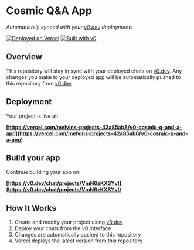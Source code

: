 # Cosmic Q&A App

*Automatically synced with your [v0.dev](https://v0.dev) deployments*

[![Deployed on Vercel](https://img.shields.io/badge/Deployed%20on-Vercel-black?style=for-the-badge&logo=vercel)](https://vercel.com/melvins-projects-42a85ab8/v0-cosmic-q-and-a-app)
[![Built with v0](https://img.shields.io/badge/Built%20with-v0.dev-black?style=for-the-badge)](https://v0.dev/chat/projects/VmN6zKXSYvI)

## Overview

This repository will stay in sync with your deployed chats on [v0.dev](https://v0.dev).
Any changes you make to your deployed app will be automatically pushed to this repository from [v0.dev](https://v0.dev).

## Deployment

Your project is live at:

**[https://vercel.com/melvins-projects-42a85ab8/v0-cosmic-q-and-a-app](https://vercel.com/melvins-projects-42a85ab8/v0-cosmic-q-and-a-app)**

## Build your app

Continue building your app on:

**[https://v0.dev/chat/projects/VmN6zKXSYvI](https://v0.dev/chat/projects/VmN6zKXSYvI)**

## How It Works

1. Create and modify your project using [v0.dev](https://v0.dev)
2. Deploy your chats from the v0 interface
3. Changes are automatically pushed to this repository
4. Vercel deploys the latest version from this repository